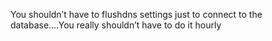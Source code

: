 <!--
id: 181625000
link: http://kevinisom.info/post/181625000/you-shouldnt-have-to-flushdns-settings-just-to
slug: you-shouldnt-have-to-flushdns-settings-just-to
date: Mon Sep 07 2009 14:47:20 GMT+1200 (NZST)
raw: {"blog_name":"kevinisom","id":181625000,"post_url":"http://kevinisom.info/post/181625000/you-shouldnt-have-to-flushdns-settings-just-to","slug":"you-shouldnt-have-to-flushdns-settings-just-to","type":"text","date":"2009-09-07 02:47:20 GMT","timestamp":1252291640,"state":"published","format":"html","reblog_key":"mnwD0DRv","tags":[],"short_url":"http://tmblr.co/Zw68YyAqs2e","highlighted":[],"feed_item":"http://twitter.com/kev_nz/statuses/3810238049","from_feed_id":"650289","note_count":0,"title":null,"body":"<p>You shouldn&#8217;t have to flushdns settings just to connect to the database&#8230;.You really shouldn&#8217;t have to do it hourly</p>"}
publish: 2009-09-07
tags: 
title: null
-->


You shouldn’t have to flushdns settings just to connect to the
database….You really shouldn’t have to do it hourly


